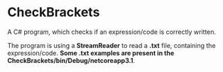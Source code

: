 # CheckBrackets

A C# program, which checks if an expression/code is correctly written. 

The program is using a **StreamReader** to read a **.txt** file, containing the expression/code. **Some .txt examples are present in the CheckBrackets/bin/Debug/netcoreapp3.1**.
